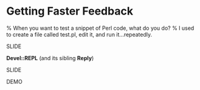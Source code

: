 # Getting Faster Feedback

% When you want to test a snippet of Perl code, what do you do?
% I used to create a file called test.pl, edit it, and run it...repeatedly.

SLIDE

**Devel::REPL** (and its sibling **Reply**)

SLIDE

DEMO
